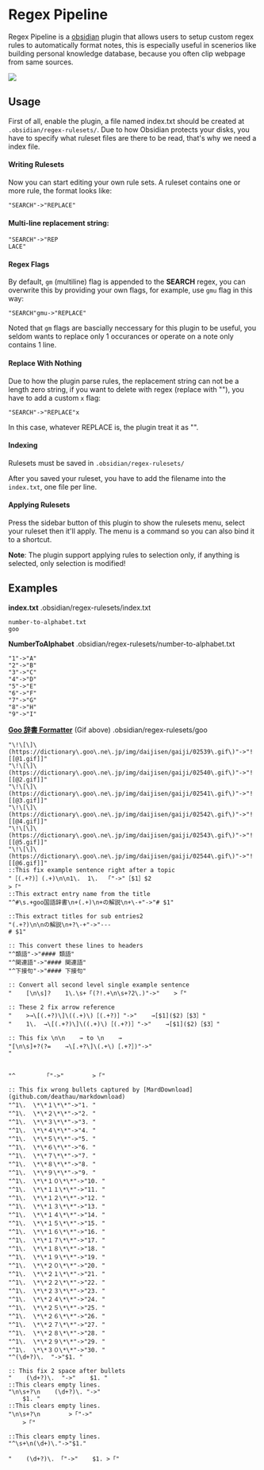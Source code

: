# Regex Pipeline

Regex Pipeline is a [obsidian](https://obsidian.md/) plugin that allows users to setup custom regex rules to automatically format notes, this is especially useful in scenerios like building personal knowledge database, because you often clip webpage from same sources.

![](assets/regex-pipeline-newmenu.gif)

## Usage
First of all, enable the plugin, a file named index.txt should be created at `.obsidian/regex-rulesets/`. Due to how Obsidian protects your disks, you have to specify what ruleset files are there to be read, that's why we need a index file.

#### Writing Rulesets
Now you can start editing your own rule sets.
A ruleset contains one or more rule, the format looks like:
```
"SEARCH"->"REPLACE"
```

#### Multi-line replacement string:
```
"SEARCH"->"REP
LACE"
```

#### Regex Flags
By default, `gm` (multiline) flag is appended to the **SEARCH** regex, you can overwrite this by providing your own flags, for example, use `gmu` flag in this way:
```
"SEARCH"gmu->"REPLACE"
```

Noted that `gm` flags are bascially neccessary for this plugin to be useful, you seldom wants to replace only 1 occurances or operate on a note only contains 1 line.

#### Replace With Nothing
Due to how the plugin parse rules, the replacement string can not be a length zero string, if you want to delete with regex (replace with ""), you have to add a custom `x` flag:
```
"SEARCH"->"REPLACE"x
```
In this case, whatever REPLACE is, the plugin treat it as "".


#### Indexing
Rulesets must be saved in `.obsidian/regex-rulesets/`

After you saved your ruleset, you have to add the filename into the `index.txt`, one file per line.

#### Applying Rulesets
Press the sidebar button of this plugin to show the rulesets menu, select your ruleset then it'll apply.
The menu is a command so you can also bind it to a shortcut.

**Note**: The plugin support applying rules to selection only, if anything is selected, only selection is modified!

## Examples
**index.txt**
.obsidian/regex-rulesets/index.txt
```
number-to-alphabet.txt
goo
```

**NumberToAlphabet**
.obsidian/regex-rulesets/number-to-alphabet.txt
```
"1"->"A"
"2"->"B"
"3"->"C"
"4"->"D"
"5"->"E"
"6"->"F"
"7"->"G"
"8"->"H"
"9"->"I"
```
**[Goo 辞書 Formatter](dictionary.goo.ne.jp/word/彷徨く/)** (Gif above)
.obsidian/regex-rulesets/goo
```
"\!\[\]\(https://dictionary\.goo\.ne\.jp/img/daijisen/gaiji/02539\.gif\)"->"![[@1.gif]]"
"\!\[\]\(https://dictionary\.goo\.ne\.jp/img/daijisen/gaiji/02540\.gif\)"->"![[@2.gif]]"
"\!\[\]\(https://dictionary\.goo\.ne\.jp/img/daijisen/gaiji/02541\.gif\)"->"![[@3.gif]]"
"\!\[\]\(https://dictionary\.goo\.ne\.jp/img/daijisen/gaiji/02542\.gif\)"->"![[@4.gif]]"
"\!\[\]\(https://dictionary\.goo\.ne\.jp/img/daijisen/gaiji/02543\.gif\)"->"![[@5.gif]]"
"\!\[\]\(https://dictionary\.goo\.ne\.jp/img/daijisen/gaiji/02544\.gif\)"->"![[@6.gif]]"
::This fix example sentence right after a topic
"［(.+?)］(.+)\n\n1\.  1\.  「"->"［$1］$2
>「"
::This extract entry name from the title
"^#\s.+goo国語辞書\n+(.+)\n+の解説\n+\-+"->"# $1"

::This extract titles for sub entries2
"(.+?)\n\nの解説\n+?\-+"->"---
# $1"

:: This convert these lines to headers
"^類語"->"#### 類語"
"^関連語"->"#### 関連語"
"^下接句"->"#### 下接句"

:: Convert all second level single example sentence
"    [\n\s]?    1\.\s+「(?!.+\n\s+?2\.)"->"    >「"

:: These 2 fix arrow reference
"    >→\[(.+?)\]\((.+)\)［(.+?)］"->"    →[$1]($2)［$3］"
"    1\.  →\[(.+?)\]\((.+)\)［(.+?)］"->"    →[$1]($2)［$3］"

:: This fix \n\n    → to \n    →
"[\n\s]+?(?=    →\[.+?\]\(.+\)［.+?］)"->"
"


"^        「"->"        >「"

:: This fix wrong bullets captured by [MardDownload](github.com/deathau/markdownload)
"^1\.  \*\*１\*\*"->"1. "
"^1\.  \*\*２\*\*"->"2. "
"^1\.  \*\*３\*\*"->"3. "
"^1\.  \*\*４\*\*"->"4. "
"^1\.  \*\*５\*\*"->"5. "
"^1\.  \*\*６\*\*"->"6. "
"^1\.  \*\*７\*\*"->"7. "
"^1\.  \*\*８\*\*"->"8. "
"^1\.  \*\*９\*\*"->"9. "
"^1\.  \*\*１０\*\*"->"10. "
"^1\.  \*\*１１\*\*"->"11. "
"^1\.  \*\*１２\*\*"->"12. "
"^1\.  \*\*１３\*\*"->"13. "
"^1\.  \*\*１４\*\*"->"14. "
"^1\.  \*\*１５\*\*"->"15. "
"^1\.  \*\*１６\*\*"->"16. "
"^1\.  \*\*１７\*\*"->"17. "
"^1\.  \*\*１８\*\*"->"18. "
"^1\.  \*\*１９\*\*"->"19. "
"^1\.  \*\*２０\*\*"->"20. "
"^1\.  \*\*２１\*\*"->"21. "
"^1\.  \*\*２２\*\*"->"22. "
"^1\.  \*\*２３\*\*"->"23. "
"^1\.  \*\*２４\*\*"->"24. "
"^1\.  \*\*２５\*\*"->"25. "
"^1\.  \*\*２６\*\*"->"26. "
"^1\.  \*\*２７\*\*"->"27. "
"^1\.  \*\*２８\*\*"->"28. "
"^1\.  \*\*２９\*\*"->"29. "
"^1\.  \*\*３０\*\*"->"30. "
"^(\d+?)\.  "->"$1. "

:: This fix 2 space after bullets
"    (\d+?)\.  "->"    $1. "
::This clears empty lines.
"\n\s+?\n    (\d+?)\. "->"
    $1. "
::This clears empty lines.
"\n\s+?\n        >「"->"
    >「"

::This clears empty lines.
"^\s+\n(\d+)\."->"$1."

"    (\d+?)\. 「"->"    $1. >「"
```
